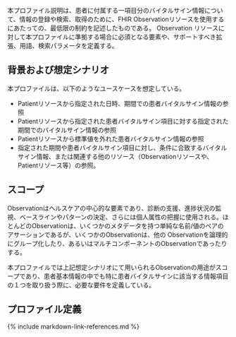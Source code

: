 
本プロファイル説明は、患者に付属する一項目分のバイタルサイン情報について、情報の登録や検索、取得のために、FHIR Observationリソースを使用するにあたっての、最低限の制約を記述したものである。
Observation リソースに対して本プロファイルに準拠する場合に必須となる要素や、サポートすべき拡張、用語、検索パラメータを定義する。

## 背景および想定シナリオ
本プロファイルは、以下のようなユースケースを想定している。

- Patientリソースから指定された日時、期間での患者バイタルサイン情報の参照
- Patientリソースから指定された患者バイタルサイン項目に対する指定された期間でのバイタルサイン情報の参照
- Patientリソースから標準値を外れた患者バイタルサイン情報の参照
- 指定された期間や患者バイタルサイン項目に対し、条件に合致するバイタルサイン情報、または関連する他のリソース（Observationリソースや、Patientリソース等）の参照。

## スコープ
Observationはヘルスケアの中心的な要素であり、診断の支援、進捗状況の監視、ベースラインやパターンの決定、さらには個人属性の把握に使用される。ほとんどのObservationは、いくつかのメタデータを持つ単純な名前/値のペアのアサーションであるが、いくつかのObservationは、他の Observationを論理的にグループ化したり、あるいはマルチコンポーネントのObservationであったりする。

本プロファイルでは上記想定シナリオにて用いられるObservationの用途がスコープであり、患者基本情報の中でも特に患者バイタルサインに該当する情報項目の１つを取り扱う際に、必要な要件を定義している。


## プロファイル定義

{% include markdown-link-references.md %}